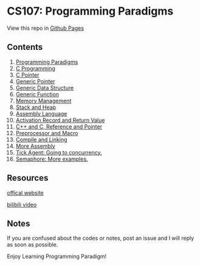 # CS107: Programming Paradigms

View this repo in [Github Pages](https://zard-c.github.io/CS107/)

## Contents

1. [Programming Paradigms](Notes/1-ProgrammingParadigms.md)
2. [C Programming](Notes/2-CProgramming.md)
3. [C Pointer](Notes/3-CPointer.md)
4. [Generic Pointer](Notes/4-GenericPointer.md)
5. [Generic Data Structure](Notes/5-7-GenericDataStructure.md)
6. [Generic Function](Notes/5-7-GenericDataStructure.md)
7. [Memory Management](Notes/5-7-GenericDataStructure.md)
8. [Stack and Heap](Notes/8-StackAndHeap.md)
9. [Assembly Language](Notes/9-Assembly.md)
10. [Activation Record and Return Value](Notes/10-ActivationRecord.md)
11. [C++ and C, Reference and Pointer](Notes/11-CPP.md)
12. [Preprocessor and Macro](Notes/12-Preprocessing.md)
13. [Compile and Linking](Notes/13-CompilingAndLinking.md)
14. [More Assembly](Notes/14-MoreAssembly.md)
15. [Tick Agent: Going to concurrency.](Notes/15-TickAgent.md)
16. [Semaphore: More examples.](Notes/16-Semaphore.md)

## Resources

[offical website](https://web.stanford.edu/class/cs107/)

[bilibili video](https://www.bilibili.com/video/BV1Cx411S7HJ)

## Notes

If you are confused about the codes or notes, post an issue and I will reply as soon as possible.

​Enjoy Learning Programming Paradigm!
